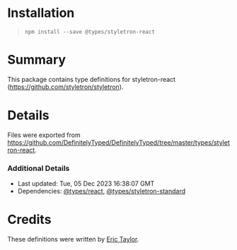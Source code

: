 # Installation
> `npm install --save @types/styletron-react`

# Summary
This package contains type definitions for styletron-react (https://github.com/styletron/styletron).

# Details
Files were exported from https://github.com/DefinitelyTyped/DefinitelyTyped/tree/master/types/styletron-react.

### Additional Details
 * Last updated: Tue, 05 Dec 2023 16:38:07 GMT
 * Dependencies: [@types/react](https://npmjs.com/package/@types/react), [@types/styletron-standard](https://npmjs.com/package/@types/styletron-standard)

# Credits
These definitions were written by [Eric Taylor](https://github.com/erictaylor).
